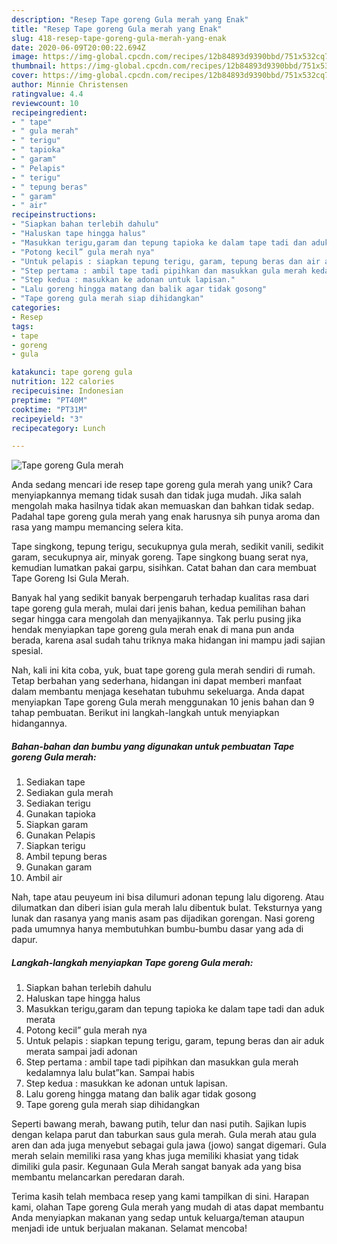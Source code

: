 ```yaml
---
description: "Resep Tape goreng Gula merah yang Enak"
title: "Resep Tape goreng Gula merah yang Enak"
slug: 418-resep-tape-goreng-gula-merah-yang-enak
date: 2020-06-09T20:00:22.694Z
image: https://img-global.cpcdn.com/recipes/12b84893d9390bbd/751x532cq70/tape-goreng-gula-merah-foto-resep-utama.jpg
thumbnail: https://img-global.cpcdn.com/recipes/12b84893d9390bbd/751x532cq70/tape-goreng-gula-merah-foto-resep-utama.jpg
cover: https://img-global.cpcdn.com/recipes/12b84893d9390bbd/751x532cq70/tape-goreng-gula-merah-foto-resep-utama.jpg
author: Minnie Christensen
ratingvalue: 4.4
reviewcount: 10
recipeingredient:
- " tape"
- " gula merah"
- " terigu"
- " tapioka"
- " garam"
- " Pelapis"
- " terigu"
- " tepung beras"
- " garam"
- " air"
recipeinstructions:
- "Siapkan bahan terlebih dahulu"
- "Haluskan tape hingga halus"
- "Masukkan terigu,garam dan tepung tapioka ke dalam tape tadi dan aduk merata"
- "Potong kecil” gula merah nya"
- "Untuk pelapis : siapkan tepung terigu, garam, tepung beras dan air aduk merata sampai jadi adonan"
- "Step pertama : ambil tape tadi pipihkan dan masukkan gula merah kedalamnya lalu bulat”kan. Sampai habis"
- "Step kedua : masukkan ke adonan untuk lapisan."
- "Lalu goreng hingga matang dan balik agar tidak gosong"
- "Tape goreng gula merah siap dihidangkan"
categories:
- Resep
tags:
- tape
- goreng
- gula

katakunci: tape goreng gula 
nutrition: 122 calories
recipecuisine: Indonesian
preptime: "PT40M"
cooktime: "PT31M"
recipeyield: "3"
recipecategory: Lunch

---
```



![Tape goreng Gula merah](https://img-global.cpcdn.com/recipes/12b84893d9390bbd/751x532cq70/tape-goreng-gula-merah-foto-resep-utama.jpg)

Anda sedang mencari ide resep tape goreng gula merah yang unik? Cara menyiapkannya memang tidak susah dan tidak juga mudah. Jika salah mengolah maka hasilnya tidak akan memuaskan dan bahkan tidak sedap. Padahal tape goreng gula merah yang enak harusnya sih punya aroma dan rasa yang mampu memancing selera kita.

Tape singkong, tepung terigu, secukupnya gula merah, sedikit vanili, sedikit garam, secukupnya air, minyak goreng. Tape singkong buang serat nya, kemudian lumatkan pakai garpu, sisihkan. Catat bahan dan cara membuat Tape Goreng Isi Gula Merah.

Banyak hal yang sedikit banyak berpengaruh terhadap kualitas rasa dari tape goreng gula merah, mulai dari jenis bahan, kedua pemilihan bahan segar hingga cara mengolah dan menyajikannya. Tak perlu pusing jika hendak menyiapkan tape goreng gula merah enak di mana pun anda berada, karena asal sudah tahu triknya maka hidangan ini mampu jadi sajian spesial.


Nah, kali ini kita coba, yuk, buat tape goreng gula merah sendiri di rumah. Tetap berbahan yang sederhana, hidangan ini dapat memberi manfaat dalam membantu menjaga kesehatan tubuhmu sekeluarga. Anda dapat menyiapkan Tape goreng Gula merah menggunakan 10 jenis bahan dan 9 tahap pembuatan. Berikut ini langkah-langkah untuk menyiapkan hidangannya.

<!--inarticleads1-->

##### Bahan-bahan dan bumbu yang digunakan untuk pembuatan Tape goreng Gula merah:

1. Sediakan  tape
1. Sediakan  gula merah
1. Sediakan  terigu
1. Gunakan  tapioka
1. Siapkan  garam
1. Gunakan  Pelapis
1. Siapkan  terigu
1. Ambil  tepung beras
1. Gunakan  garam
1. Ambil  air


Nah, tape atau peuyeum ini bisa dilumuri adonan tepung lalu digoreng. Atau dilumatkan dan diberi isian gula merah lalu dibentuk bulat. Teksturnya yang lunak dan rasanya yang manis asam pas dijadikan gorengan. Nasi goreng pada umumnya hanya membutuhkan bumbu-bumbu dasar yang ada di dapur. 

<!--inarticleads2-->

##### Langkah-langkah menyiapkan Tape goreng Gula merah:

1. Siapkan bahan terlebih dahulu
1. Haluskan tape hingga halus
1. Masukkan terigu,garam dan tepung tapioka ke dalam tape tadi dan aduk merata
1. Potong kecil” gula merah nya
1. Untuk pelapis : siapkan tepung terigu, garam, tepung beras dan air aduk merata sampai jadi adonan
1. Step pertama : ambil tape tadi pipihkan dan masukkan gula merah kedalamnya lalu bulat”kan. Sampai habis
1. Step kedua : masukkan ke adonan untuk lapisan.
1. Lalu goreng hingga matang dan balik agar tidak gosong
1. Tape goreng gula merah siap dihidangkan


Seperti bawang merah, bawang putih, telur dan nasi putih. Sajikan lupis dengan kelapa parut dan taburkan saus gula merah. Gula merah atau gula aren dan ada juga menyebut sebagai gula jawa (jowo) sangat digemari. Gula merah selain memiliki rasa yang khas juga memiliki khasiat yang tidak dimiliki gula pasir. Kegunaan Gula Merah sangat banyak ada yang bisa membantu melancarkan peredaran darah. 

Terima kasih telah membaca resep yang kami tampilkan di sini. Harapan kami, olahan Tape goreng Gula merah yang mudah di atas dapat membantu Anda menyiapkan makanan yang sedap untuk keluarga/teman ataupun menjadi ide untuk berjualan makanan. Selamat mencoba!
